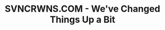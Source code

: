 ---
layout: journal002
title: SVNCRWNS.COM - We've Changed Things Up a Bit
summary: In our latest update, we’ve organized our work better, and defined which works were our own in-house projects and which were client projects.  We’ve also added new features for better user experience.
masthead-image: /dist/images/cityofgods-1.jpg

page_sections:
- template: journal-text
  block: journal-text 
  text-block-title: The Home Page
  text-block-summary: This was the first place we started.  We knew as a creative company, as problem solvers that looking at our website wasn’t very informative, there wasn’t a story.  There was cool work, but how did these things tie together to make up a company?  How does the company work?  How can I work with this company?   These were questions that we were getting from our peers.  It was too abstract.  So we added some color and images, and more transparency.
- template: journal-image
  block: journal-image
  journal-image: "/dist/images/001journal-test-image001.png"
- template: journal-text
  block: journal-text 
  text-block-title: The Home Page002
  text-block-summary: This was the first place we started.  We knew as a creative company, as problem solvers that looking at our website wasn’t very informative, there wasn’t a story.  There was cool work, but how did these things tie together to make up a company?  How does the company work?  How can I work with this company?   These were questions that we were getting from our peers.  It was too abstract.  So we added some color and images, and more transparency.
- template: journal-image
  block: journal-image
  journal-image: "/dist/images/cityofgods-1.jpg"
- template: journal-image
  block: journal-image
  journal-image: "/dist/images/001journal-test-image003.jpg"
- template: credits002
  block: credits002
  credits:
  - position: creative direction
    name: svncrwns
  - position: photography
    name: svncrwns
  - position: stylist
    name: kreator styles
  - position: creative direction
    name: svncrwns
  - position: photography
    name: svncrwns
  - position: stylist
    name: Somebody Really Dope
---